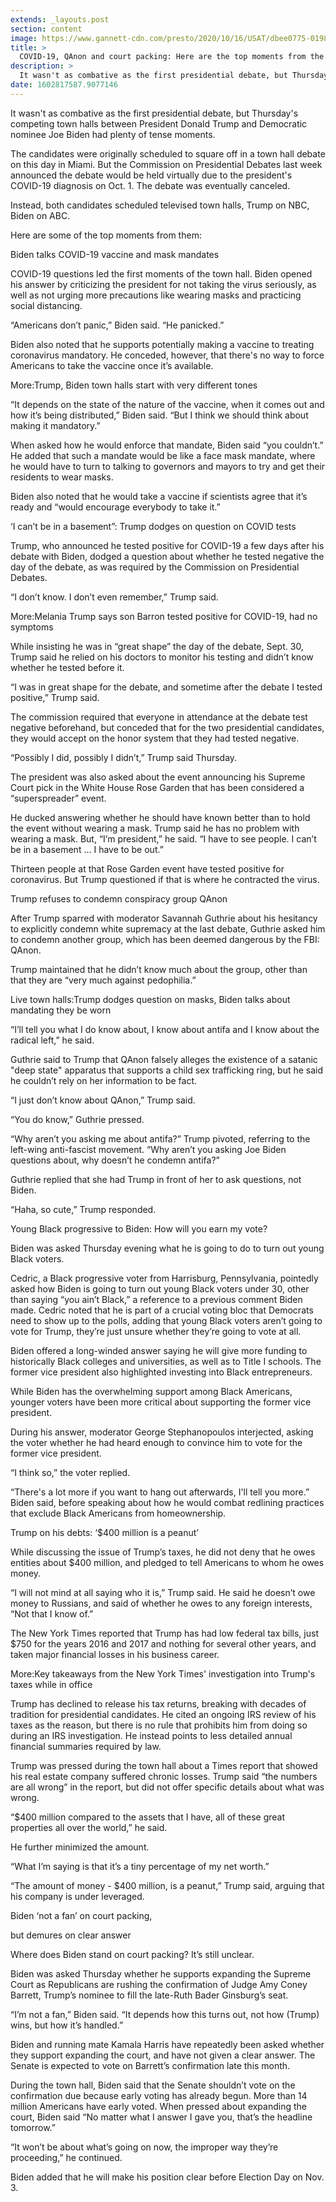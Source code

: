 ```yaml
--- 
extends: _layouts.post 
section: content 
image: https://www.gannett-cdn.com/presto/2020/10/16/USAT/dbee0775-0198-4fd4-80cd-f7d0d02a91ea-AFP_AFP_8T833W.jpg?crop=3199,1799,x0,y0&width=3199&height=1799&format=pjpg&auto=webp 
title: > 
  COVID-19, QAnon and court packing: Here are the top moments from the Biden, Trump town halls 
description: > 
  It wasn't as combative as the first presidential debate, but Thursday's competing town halls between President Donald Trump and Democratic nominee Joe Biden had plenty of tense moments.Instead, both candidates scheduled televised town halls, Trump on NBC, Biden on ABC.More:Trump, Biden town halls start with very different tones“It depends on the state of the nature of the vaccine, when it comes out and how it’s being distributed,” Biden said.Biden ‘not a fan’ on court packing,but demures on clear answerWhere does Biden stand on court packing?During the town hall, Biden said that the Senate shouldn’t vote on the confirmation due because early voting has already begun. 
date: 1602817587.9077146 
--- 
```

It wasn't as combative as the first presidential debate, but Thursday's competing town halls between President Donald Trump and Democratic nominee Joe Biden had plenty of tense moments.

The candidates were originally scheduled to square off in a town hall debate on this day in Miami. But the Commission on Presidential Debates last week announced the debate would be held virtually due to the president's COVID-19 diagnosis on Oct. 1. The debate was eventually canceled.

Instead, both candidates scheduled televised town halls, Trump on NBC, Biden on ABC.

Here are some of the top moments from them:

Biden talks COVID-19 vaccine and mask mandates

COVID-19 questions led the first moments of the town hall. Biden opened his answer by criticizing the president for not taking the virus seriously, as well as not urging more precautions like wearing masks and practicing social distancing.

“Americans don’t panic,” Biden said. “He panicked.”

Biden also noted that he supports potentially making a vaccine to treating coronavirus mandatory. He conceded, however, that there's no way to force Americans to take the vaccine once it’s available.

More:Trump, Biden town halls start with very different tones

“It depends on the state of the nature of the vaccine, when it comes out and how it’s being distributed,” Biden said. “But I think we should think about making it mandatory.”

When asked how he would enforce that mandate, Biden said “you couldn’t.” He added that such a mandate would be like a face mask mandate, where he would have to turn to talking to governors and mayors to try and get their residents to wear masks.

Biden also noted that he would take a vaccine if scientists agree that it’s ready and “would encourage everybody to take it.”

‘I can’t be in a basement”: Trump dodges on question on COVID tests

Trump, who announced he tested positive for COVID-19 a few days after his debate with Biden, dodged a question about whether he tested negative the day of the debate, as was required by the Commission on Presidential Debates.

“I don’t know. I don’t even remember,” Trump said.

More:Melania Trump says son Barron tested positive for COVID-19, had no symptoms

While insisting he was in “great shape” the day of the debate, Sept. 30, Trump said he relied on his doctors to monitor his testing and didn’t know whether he tested before it.

“I was in great shape for the debate, and sometime after the debate I tested positive,” Trump said.

The commission required that everyone in attendance at the debate test negative beforehand, but conceded that for the two presidential candidates, they would accept on the honor system that they had tested negative.

“Possibly I did, possibly I didn’t,” Trump said Thursday.

The president was also asked about the event announcing his Supreme Court pick in the White House Rose Garden that has been considered a “superspreader” event.

He ducked answering whether he should have known better than to hold the event without wearing a mask. Trump said he has no problem with wearing a mask. But, “I’m president,” he said. “I have to see people. I can’t be in a basement … I have to be out.”

Thirteen people at that Rose Garden event have tested positive for coronavirus. But Trump questioned if that is where he contracted the virus.

Trump refuses to condemn conspiracy group QAnon

After Trump sparred with moderator Savannah Guthrie about his hesitancy to explicitly condemn white supremacy at the last debate, Guthrie asked him to condemn another group, which has been deemed dangerous by the FBI: QAnon.

Trump maintained that he didn’t know much about the group, other than that they are “very much against pedophilia.”

Live town halls:Trump dodges question on masks, Biden talks about mandating they be worn

“I’ll tell you what I do know about, I know about antifa and I know about the radical left,” he said.

Guthrie said to Trump that QAnon falsely alleges the existence of a satanic "deep state" apparatus that supports a child sex trafficking ring, but he said he couldn’t rely on her information to be fact.

“I just don’t know about QAnon,” Trump said.

“You do know,” Guthrie pressed.

“Why aren’t you asking me about antifa?” Trump pivoted, referring to the left-wing anti-fascist movement. “Why aren’t you asking Joe Biden questions about, why doesn’t he condemn antifa?”

Guthrie replied that she had Trump in front of her to ask questions, not Biden.

“Haha, so cute,” Trump responded.

Young Black progressive to Biden: How will you earn my vote?

Biden was asked Thursday evening what he is going to do to turn out young Black voters.

Cedric, a Black progressive voter from Harrisburg, Pennsylvania, pointedly asked how Biden is going to turn out young Black voters under 30, other than saying “you ain’t Black,” a reference to a previous comment Biden made. Cedric noted that he is part of a crucial voting bloc that Democrats need to show up to the polls, adding that young Black voters aren’t going to vote for Trump, they’re just unsure whether they’re going to vote at all.

Biden offered a long-winded answer saying he will give more funding to historically Black colleges and universities, as well as to Title I schools. The former vice president also highlighted investing into Black entrepreneurs.

While Biden has the overwhelming support among Black Americans, younger voters have been more critical about supporting the former vice president.

During his answer, moderator George Stephanopoulos interjected, asking the voter whether he had heard enough to convince him to vote for the former vice president.

“I think so,” the voter replied.

“There's a lot more if you want to hang out afterwards, I'll tell you more.” Biden said, before speaking about how he would combat redlining practices that exclude Black Americans from homeownership.

Trump on his debts: ‘$400 million is a peanut’

While discussing the issue of Trump’s taxes, he did not deny that he owes entities about $400 million, and pledged to tell Americans to whom he owes money.

“I will not mind at all saying who it is,” Trump said. He said he doesn’t owe money to Russians, and said of whether he owes to any foreign interests, “Not that I know of.”

The New York Times reported that Trump has had low federal tax bills, just $750 for the years 2016 and 2017 and nothing for several other years, and taken major financial losses in his business career.

More:Key takeaways from the New York Times' investigation into Trump's taxes while in office

Trump has declined to release his tax returns, breaking with decades of tradition for presidential candidates. He cited an ongoing IRS review of his taxes as the reason, but there is no rule that prohibits him from doing so during an IRS investigation. He instead points to less detailed annual financial summaries required by law.

Trump was pressed during the town hall about a Times report that showed his real estate company suffered chronic losses. Trump said “the numbers are all wrong” in the report, but did not offer specific details about what was wrong.

“$400 million compared to the assets that I have, all of these great properties all over the world,” he said.

He further minimized the amount.

“What I’m saying is that it’s a tiny percentage of my net worth.”

“The amount of money - $400 million, is a peanut,” Trump said, arguing that his company is under leveraged.

Biden ‘not a fan’ on court packing,

but demures on clear answer

Where does Biden stand on court packing? It’s still unclear.

Biden was asked Thursday whether he supports expanding the Supreme Court as Republicans are rushing the confirmation of Judge Amy Coney Barrett, Trump’s nominee to fill the late-Ruth Bader Ginsburg’s seat.

“I’m not a fan,” Biden said. “It depends how this turns out, not how (Trump) wins, but how it’s handled.”

Biden and running mate Kamala Harris have repeatedly been asked whether they support expanding the court, and have not given a clear answer. The Senate is expected to vote on Barrett’s confirmation late this month.

During the town hall, Biden said that the Senate shouldn’t vote on the confirmation due because early voting has already begun. More than 14 million Americans have early voted. When pressed about expanding the court, Biden said “No matter what I answer I gave you, that’s the headline tomorrow.”

“It won’t be about what’s going on now, the improper way they’re proceeding,” he continued.

Biden added that he will make his position clear before Election Day on Nov. 3.